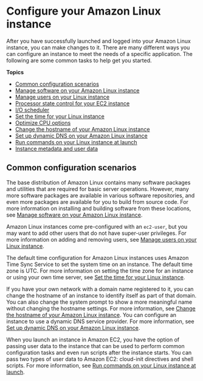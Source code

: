 # Configure your Amazon Linux instance<a name="Configure_Instance"></a>

After you have successfully launched and logged into your Amazon Linux instance, you can make changes to it\. There are many different ways you can configure an instance to meet the needs of a specific application\. The following are some common tasks to help get you started\.

**Topics**
+ [Common configuration scenarios](#configuration-scenarios)
+ [Manage software on your Amazon Linux instance](managing-software.md)
+ [Manage users on your Linux instance](managing-users.md)
+ [Processor state control for your EC2 instance](processor_state_control.md)
+ [I/O scheduler](io-scheduler.md)
+ [Set the time for your Linux instance](set-time.md)
+ [Optimize CPU options](instance-optimize-cpu.md)
+ [Change the hostname of your Amazon Linux instance](set-hostname.md)
+ [Set up dynamic DNS on your Amazon Linux instance](dynamic-dns.md)
+ [Run commands on your Linux instance at launch](user-data.md)
+ [Instance metadata and user data](ec2-instance-metadata.md)

## Common configuration scenarios<a name="configuration-scenarios"></a>

The base distribution of Amazon Linux contains many software packages and utilities that are required for basic server operations\. However, many more software packages are available in various software repositories, and even more packages are available for you to build from source code\. For more information on installing and building software from these locations, see [Manage software on your Amazon Linux instance](managing-software.md)\.

Amazon Linux instances come pre\-configured with an `ec2-user`, but you may want to add other users that do not have super\-user privileges\. For more information on adding and removing users, see [Manage users on your Linux instance](managing-users.md)\.

The default time configuration for Amazon Linux instances uses Amazon Time Sync Service to set the system time on an instance\. The default time zone is UTC\. For more information on setting the time zone for an instance or using your own time server, see [Set the time for your Linux instance](set-time.md)\.

If you have your own network with a domain name registered to it, you can change the hostname of an instance to identify itself as part of that domain\. You can also change the system prompt to show a more meaningful name without changing the hostname settings\. For more information, see [Change the hostname of your Amazon Linux instance](set-hostname.md)\. You can configure an instance to use a dynamic DNS service provider\. For more information, see [Set up dynamic DNS on your Amazon Linux instance](dynamic-dns.md)\.

When you launch an instance in Amazon EC2, you have the option of passing user data to the instance that can be used to perform common configuration tasks and even run scripts after the instance starts\. You can pass two types of user data to Amazon EC2: cloud\-init directives and shell scripts\. For more information, see [Run commands on your Linux instance at launch](user-data.md)\.